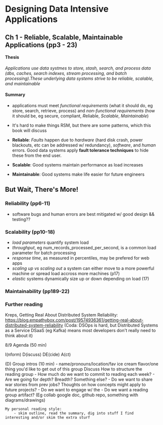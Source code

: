 # Designing Data Intensive Applications

## Ch 1 - Reliable, Scalable, Maintainable Applications (pp3 - 23)

#### Thesis

 *Applications use data systmes to store, stash, search, and process data (dbs, caches, search indexes, stream processing, and batch processing).These underlying data systems strive to be reliable, scalable, and maintainable*

#### Summary

- applications must meet _functional requirements_ (what it should do, eg store, search, retrieve, process) and _non-functional requirements_ (how it should be, eg secure, compliant, *R*eliable, *Scalable*, *Maintainable*)

- It's hard to make things RSM, but there are some patterns, which this book will discuss

- **Reliable**: _Faults_ happen due to _hardware_ (hard disk crash, power blackouts, etc can be addressed w/ redundancy), _software_, and _human_ errors. Good data systems apply **fault tolerance techniques** to hide these from the end user. 

- **Scalable**: Good systems maintain performance as load increases

- **Maintainable**: Good systems make life easier for future engineers

## But Wait, There's More!

### Reliability (pp6-11)
- software bugs and human errors are best mitigated w/ good design && testing??

### Scalability (pp10-18)
- _load parameters_ quantify system load
- _throughput_, eg num_records_processed_per_second, is a common load parameter for batch processing
- _response time_, as measured in percentiles, may be prefered for web apps
- _scaling up vs scaling out_ a system can either move to a more powerful machine or spread load accross more machines (p17)
- _elastic_ systems dynamically size up or down depending on load (17)

### Maintainability (pp189-22)


### Further reading 

Kreps, Getting Real About Distributed System Reliability: https://blog.empathybox.com/post/19574936361/getting-real-about-distributed-system-reliability (Coda: DSOps is hard, but Distributed Systems as a Service DSaaS (eg Kafka) means most developers don't really need to think about it)


8/9 Agenda (50 min)

I(nform)
D(iscuss)
DE(cide)
A(ct)

(D) Group intros (10 min)
	- name/pronouns/location/fav ice cream flavor/one thing you'd like to get out of this group
	Discuss How to structure the reading group 
		- How much do we want to commit to reading each week?
		- Are we going for depth? Breadth? Something else?
		- Do we want to share war stories from prev jobs? Thoughts on how concepts might apply to future projects?
		- Do we want to engage w/ the 
		- Do we want a reading group artifact? (Eg collab google doc, github repo, something with diagrams/drawings)   

	My personal reading style:
		- skim outline, read the summary, dig into stuff I find interesting and/or skim the extra sturf 
	